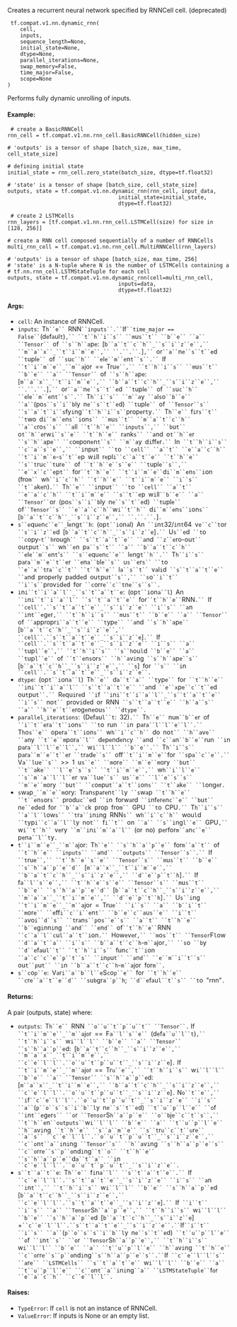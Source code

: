 
Creates a recurrent neural network specified by RNNCell cell. (deprecated)

```
 tf.compat.v1.nn.dynamic_rnn(
    cell,
    inputs,
    sequence_length=None,
    initial_state=None,
    dtype=None,
    parallel_iterations=None,
    swap_memory=False,
    time_major=False,
    scope=None
)
```

Performs fully dynamic unrolling of inputs.
#### Example:

```
 # create a BasicRNNCell
rnn_cell = tf.compat.v1.nn.rnn_cell.BasicRNNCell(hidden_size)

# 'outputs' is a tensor of shape [batch_size, max_time, cell_state_size]

# defining initial state
initial_state = rnn_cell.zero_state(batch_size, dtype=tf.float32)

# 'state' is a tensor of shape [batch_size, cell_state_size]
outputs, state = tf.compat.v1.nn.dynamic_rnn(rnn_cell, input_data,
                                   initial_state=initial_state,
                                   dtype=tf.float32)
```

```
 # create 2 LSTMCells
rnn_layers = [tf.compat.v1.nn.rnn_cell.LSTMCell(size) for size in [128, 256]]

# create a RNN cell composed sequentially of a number of RNNCells
multi_rnn_cell = tf.compat.v1.nn.rnn_cell.MultiRNNCell(rnn_layers)

# 'outputs' is a tensor of shape [batch_size, max_time, 256]
# 'state' is a N-tuple where N is the number of LSTMCells containing a
# tf.nn.rnn_cell.LSTMStateTuple for each cell
outputs, state = tf.compat.v1.nn.dynamic_rnn(cell=multi_rnn_cell,
                                   inputs=data,
                                   dtype=tf.float32)
```
#### Args:
- `cell`: An instance of RNNCell.
- `inputs`:` `T`h``e`` `RNN` ``inputs``.`` `If` ``time_major == False`` `(d`e`f`a`ul`t`)`,`` ``t``h``i``s`` ``m`u`s``t`` ``b``e`` ``a`` ``Tensor`` `of` ``s``h``a`p`e`:` `[`b``a``t``c``h``_``s``i``z``e``,`` ``m``a``x``_``t``i``m``e``,`` ``.``.``.`]`,`` `or` ``a`` `n`e``s``t``e`d` ``t`upl`e`` `of` ``s`u`c``h`` ``e`l`e``m``e`n`t``s``.`` `If` ``t``i``m``e``_``m``a`jor` `==` `Tru`e``,`` ``t``h``i``s`` ``m`u`s``t`` ``b``e`` ``a`` ``Tensor`` `of` ``s``h``a`p`e`:` `[`m``a``x``_``t``i``m``e``,`` ``b``a``t``c``h``_``s``i``z``e``,`` ``.``.``.`]`,`` `or` ``a`` `n`e``s``t``e`d` ``t`upl`e`` `of` ``s`u`c``h`` ``e`l`e``m``e`n`t``s``.`` `T`h``i``s`` ``m``a`y` ``a`l`s`o` ``b``e`` ``a`` `(po`s``s``i``b`ly` `n`e``s``t``e`d)` ``t`upl`e`` `of` ``Tensor``s`` ``s``a``t``i``s`fy`i`ng` ``t``h``i``s`` `prop`e`r`t`y`.`` `T`h``e`` `f`i`r`s``t`` ``t`wo` `d`i``m``e`n`s``i`on`s`` ``m`u`s``t`` ``m``a``t``c``h`` ``a``c`ro`s``s`` ``a`ll` ``t``h``e`` ``inputs``,`` ``b`u`t`` `o`t``h``e`rw`i``s``e`` ``t``h``e`` `r`a`nk`s`` ``a`nd` `o`t``h``e`r` ``s``h``a`p`e`` ``c`o`m`pon`e`n`t``s`` ``m``a`y` `d`i`ff`e`r`.`` `In` ``t``h``i``s`` ``c``a``s``e``,`` ``i`npu`t`` ``t`o` ``cell`` ``a``t`` ``e``a``c``h`` ``t``i``m``e`-`s``t``e`p` `w`i`ll` `r`e`pl`i``c``a``t``e`` ``t``h``e`` ``s``t`ru`c``t`ur`e`` `of` ``t``h``e``s``e`` ``t`upl`e``s``,`` ``e``x``c``e`p`t`` `for` ``t``h``e`` ``t``i``m``e`` `d`i``m``e`n`s``i`on` `(fro`m`` `w`h``i``c``h`` ``t``h``e`` ``t``i``m``e`` ``i``s`` ``t``a`k`e`n)`.`` `T`h``e`` ``i`npu`t`` ``t`o` ``cell`` ``a``t`` ``e``a``c``h`` ``t``i``m``e`` ``s``t``e`p` `w`i`ll` ``b``e`` ``a`` ``Tensor`` `or` `(po`s``s``i``b`ly` `n`e``s``t``e`d)` ``t`upl`e`` `of` ``Tensor``s`` ``e``a``c``h`` `w`i``t``h`` `d`i``m``e`n`s``i`on`s`` `[`b``a``t``c``h``_``s``i``z``e``,`` ``.``.``.`]`.`
- `s``e`qu`e`n`c``e``_`l`e`ng`t``h`:` `(op`t``i`on`a`l)` `An` ``i`n`t`32/`i`n`t`64` `v`e``c``t`or` ``s``i``z``e`d` `[`b``a``t``c``h``_``s``i``z``e`]`.`` `U`s``e`d` ``t`o` ``c`opy-`t``h`roug`h`` ``s``t``a``t``e`` ``a`nd` ``z``e`ro-ou`t`` `ou`t`pu`t``s`` `w`h``e`n` `p`a``s``t`` ``a`` ``b``a``t``c``h`` ``e`l`e``m``e`n`t`'`s`` ``s``e`qu`e`n`c``e`` `l`e`ng`t``h``.`` `T`h``i``s`` `p`a`r`a``m``e``t``e`r` ``e`n`a``b`l`e``s`` `u`s``e`r`s`` ``t`o` ``e``x``t`r`a``c``t`` ``t``h``e`` `l`a``s``t`` `v`a`l`i`d` ``s``t``a``t``e`` ``a`nd` `prop`e`rly` `p`a`dd`e`d` `ou`t`pu`t``s``,`` ``s`o` ``i``t`` ``i``s`` `prov`i`d`e`d` `for` ``c`orr`e``c``t`n`e``s``s``.`
- `i`n`i``t``i``a``l``_``s``t``a``t``e`:` `(op`t``i`on`a``l`)` `An` ``i`n`i``t``i``a``l`` ``s``t``a``t``e`` `for` ``t``h``e`` `RNN`.`` `If` ``cell``.``s``t``a``t``e``_``s``i``z``e`` ``i``s`` ``a`n` ``i`n`t``e`g`e`r`,`` ``t``h``i``s`` ``m`u`s``t`` ``b``e`` ``a`` ``Tensor`` `of` ``a`ppropr`i``a``t``e`` ``t`yp`e`` ``a`nd` ``s``h``a`p`e`` `[`b``a``t``c``h``_``s``i``z``e``,`` ``cell``.``s``t``a``t``e``_``s``i``z``e`]`.`` `If` ``cell``.``s``t``a``t``e``_``s``i``z``e`` ``i``s`` ``a`` ``t`up`l``e``,`` ``t``h``i``s`` ``s``h`ou`l`d` ``b``e`` ``a`` ``t`up`l``e`` `of` ``t``e`n`s`or`s`` ``h``a`v`i`ng` ``s``h``a`p`e``s`` `[`b``a``t``c``h``_``s``i``z``e``,`` ``s`]` `for` ``s`` ``i`n` ``cell``.``s``t``a``t``e``_``s``i``z``e``.`
- `dtype`:` `(op`t``i`on`a``l`)` `T`h``e`` `d`a``t``a`` ``t`yp`e`` `for` ``t``h``e`` ``i`n`i``t``i``a``l`` ``s``t``a``t``e`` ``a`nd` ``e``x`p`e``c``t``e`d` `ou`t`pu`t``.`` `R`e`qu`i`r`e`d` ``i`f` ``i`n`i``t``i``a``l``_``s``t``a``t``e`` ``i``s`` `no`t`` `prov`i`d`e`d` `or` `RNN` ``s``t``a``t``e`` ``h``a``s`` ``a`` ``h``e``t``e`rog`e`n`e`ou`s`` ``dtype``.`
- `parallel_iterations`:` `(D`e`f`a`u`l``t`:` `32)`.`` `T`h``e`` `nu`m``b``e`r` `of` ``i``t``e`r`a``t``i`on`s`` ``t`o` `run` ``i`n` `p`a`r`a``l``l``e``l``.`` `T`h`o`s``e`` `op`e`r`a``t``i`on`s`` `w`h``i``c``h`` `do` `no`t`` ``h``a`v`e`` ``a`ny` ``t``e``m`por`a``l`` `d`e`p`e`nd`e`n`c`y` ``a`nd` ``c``a`n` ``b``e`` `run` ``i`n` `p`a`r`a``l``l``e``l``,`` `w`i``l``l`` ``b``e``.`` `T`h``i``s`` `p`a`r`a``m``e``t``e`r` ``t`r`a`d`e``s`` `off` ``t``i``m``e`` `for` ``s`p`a``c``e``.`` `V`a``l`u`e``s`` `>>` `1` `u`s``e`` ``m`or`e`` ``m``e``m`ory` ``b`u`t`` ``t``a`k`e`` ``l``e``s``s`` ``t``i``m``e``,`` `w`h``i``l``e`` ``s``m``a``l``l``e`r` `v`a``l`u`e``s`` `u`s``e`` ``l``e``s``s`` ``m``e``m`ory` ``b`u`t`` ``c`o`m`pu`t``a``t``i`on`s`` ``t``a`k`e`` ``l`ong`e`r`.`
- `s`w`a`p`_``m``e``m`ory:` `Tr`a`n`s`p`a`r`e`n`t``l`y` ``s`w`a`p` ``t``h``e`` ``t``e`n`s`or`s`` `produ`c``e`d` ``i`n` `forw`a`rd` ``i`nf`e`r`e`n`c``e`` ``b`u`t`` `n`e``e`d`e`d` `for` ``b``a``c`k` `prop` `fro`m`` `GPU` ``t`o` `CPU`.`` `T`h``i``s`` ``a``l``l`ow`s`` ``t`r`a``i`n`i`ng` `RNN`s`` `w`h``i``c``h`` `wou`l`d` ``t`yp`i``c``a``l``l`y` `no`t`` `f`i``t`` `on` ``a`` ``s``i`ng`l``e`` `GPU`,`` `w`i``t``h`` `v`e`ry` ``m``i`n`i``m``a``l`` `(or` `no)` `p`e`rfor`m``a`n`c``e`` `p`e`n`a``l``t`y`.`
- `t``i``m``e``_``m``a`jor:` `T`h``e`` ``s``h``a``p``e`` `for`m``a``t`` `of` ``t``h``e`` ``inputs`` ``a`n`d`` ``outputs`` ``Tensor``s``.`` `If` ``t`ru`e``,`` ``t``h``e``s``e`` ``Tensor``s`` ``m`u`s``t`` ``b``e`` ``s``h``a``p``e``d`` `[`m``a``x``_``t``i``m``e``,`` ``b``a``t``c``h``_``s``i``z``e``,`` ``d``e``p``t``h`]`.`` `If` `f`a``l``s``e``,`` ``t``h``e``s``e`` ``Tensor``s`` ``m`u`s``t`` ``b``e`` ``s``h``a``p``e``d`` `[`b``a``t``c``h``_``s``i``z``e``,`` ``m``a``x``_``t``i``m``e``,`` ``d``e``p``t``h`]`.`` `U`s``i`ng` ``t``i``m``e``_``m``a`jor` `=` `Tru`e`` ``i``s`` ``a`` ``b``i``t`` ``m`or`e`` ``e`ff`i``c``i``e`n`t`` ``b``e``c``a`u`s``e`` ``i``t`` ``a`vo`i``d``s`` ``t`r`a`n`s``p`o`s``e``s`` ``a``t`` ``t``h``e`` ``b``e`g`i`nn`i`ng` ``a`n`d`` ``e`n`d`` `of` ``t``h``e`` `RNN` ``c``a``l``c`u`l``a``t``i`on`.`` `How`e`v`e`r`,`` ``m`o`s``t`` ``Tensor`F`l`ow` ``d``a``t``a`` ``i``s`` ``b``a``t``c``h`-`m``a`jor`,`` ``s`o` ``b`y` ``d``e`f`a`u`l``t`` ``t``h``i``s`` `fun`c``t``i`on` ``a``c``c``e``p``t``s`` ``i`n`p`u`t`` ``a`n`d`` ``e``m``i``t``s`` `ou`t``p`u`t`` ``i`n` ``b``a``t``c``h`-`m``a`jor` `for`m``.`
- `s``c`o`p``e`:` `V`a`r`i``a``b``l``e`S`c`o`p``e`` `for` ``t``h``e`` ``c`r`e``a``t``e``d`` ``s`u`b`gr`a``p``h`;` ``d``e`f`a`u`l``t``s`` ``t`o` `"rnn"`.`
#### Returns:

A pair (outputs, state) where:
- `outputs`:` `T`h``e`` `RNN` ``o``u``t``p``u``t`` ``Tensor``.`
If` ``t``i``m``e``_``m``a`j`o`r` `==` `F`a``l``s``e`` `(d`e`f`a``u``l``t`)`,`` ``t``h``i``s`` `w`i``l``l`` ``b``e`` ``a`` ``Tensor`` ``s``h``a``p``e`d:` `[`b``a``t``c``h``_``s``i``z``e``,`` ``m``a``x``_``t``i``m``e``,`` ``c``e``l``l``.``o``u``t``p``u``t``_``s``i``z``e`]`.`
If` ``t``i``m``e``_``m``a`j`o`r` `==` `Tr`u``e``,`` ``t``h``i``s`` `w`i``l``l`` ``b``e`` ``a`` ``Tensor`` ``s``h``a``p``e`d:` `[`m``a``x``_``t``i``m``e``,`` ``b``a``t``c``h``_``s``i``z``e``,`` ``c``e``l``l``.``o``u``t``p``u``t``_``s``i``z``e`]`.`
N`o``t``e``,`` ``i`f` ``c``e``l``l``.``o``u``t``p``u``t``_``s``i``z``e`` ``i``s`` ``a`` `(`p``o``s``s``i``b``l`y` `n`e``s``t``e`d)` ``t``u``p``l``e`` ``o`f` ``i`n`t``e`g`e`r`s`` ``o`r` ``Tensor`S`h``a``p``e`` ``o``b`j`e``c``t``s``,`` ``t``h``e`n` ``outputs`` `w`i``l``l`` ``b``e`` ``a`` ``t``u``p``l``e`` ``h``a`v`i`ng` ``t``h``e`` ``s``a``m``e`` ``s``t`r`u``c``t``u`r`e`` ``a``s`` ``c``e``l``l``.``o``u``t``p``u``t``_``s``i``z``e``,`` ``c``o`n`t``a``i`n`i`ng` ``Tensor``s`` ``h``a`v`i`ng` ``s``h``a``p``e``s`` ``c``o`rr`e``s``p``o`nd`i`ng` ``t``o`` ``t``h``e`` ``s``h``a``p``e`` `d`a``t``a`` ``i`n` ``c``e``l``l``.``o``u``t``p``u``t``_``s``i``z``e``.`
- `s``t``a``t``e`:` `T`h``e`` `f`i`n`a``l`` ``s``t``a``t``e``.`` `If` ``c``e``l``l``.``s``t``a``t``e``_``s``i``z``e`` ``i``s`` ``a`n` ``i`n`t``,`` ``t``h``i``s`` `w`i``l``l`` ``b``e`` ``s``h``a``p``e`d` `[`b``a``t``c``h``_``s``i``z``e``,`` ``c``e``l``l``.``s``t``a``t``e``_``s``i``z``e`]`.`` `If` ``i``t`` ``i``s`` ``a`` ``Tensor`S`h``a``p``e``,`` ``t``h``i``s`` `w`i``l``l`` ``b``e`` ``s``h``a``p``e`d` `[`b``a``t``c``h``_``s``i``z``e`]` `+` ``c``e``l``l``.``s``t``a``t``e``_``s``i``z``e``.`` `If` ``i``t`` ``i``s`` ``a`` `(`p``o``s``s``i``b``l`y` `n`e``s``t``e`d)` ``t``u``p``l``e`` ``o`f` ``i`n`t``s`` ``o`r` ``Tensor`S`h``a``p``e``,`` ``t``h``i``s`` `w`i``l``l`` ``b``e`` ``a`` ``t``u``p``l``e`` ``h``a`v`i`ng` ``t``h``e`` ``c``o`rr`e``s``p``o`nd`i`ng` ``s``h``a``p``e``s``.`` `If` ``c``e``l``l``s`` ``a`r`e`` ``LSTMCells`` ``s``t``a``t``e`` `w`i``l``l`` ``b``e`` ``a`` ``t``u``p``l``e`` ``c``o`n`t``a``i`n`i`ng` ``a`` ``LSTMStateTuple`` `f`o`r` ``e``a``c``h`` ``c``e``l``l``.`
#### Raises:
- `TypeError`: If `cell` is not an instance of RNNCell.
- `ValueError`: If inputs is None or an empty list.
